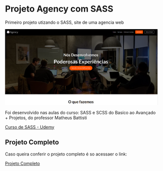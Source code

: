 # Projeto Agency com SASS

Primeiro projeto utizando o SASS, site de uma agencia web

![](https://raw.githubusercontent.com/WerbethAraujo/project-agency-with-sass/main/img/print-01.png)

Foi desenvolvido nas aulas do curso: SASS e SCSS do Basíco ao Avançado + Projetos, do professor Matheus Battisti

[Curso de SASS - Udemy](https://www.udemy.com/course/sass-e-scss-do-basico-ao-avancado-projetos/learn/lecture/24600804#overview)

## Projeto Completo

Caso queira conferir o projeto completo é so acessaer o link: 

[Projeto Completo](https://werbetharaujo.github.io/project-agency-with-sass/)


